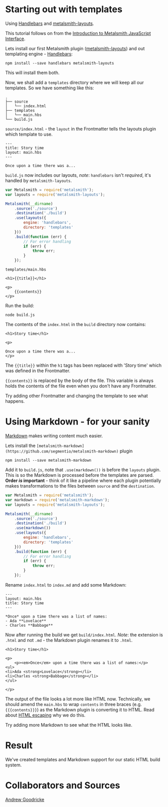 # Starting out with templates

Using [Handlebars](http://handlebarsjs.com/) and [metalsmith-layouts](https://github.com/superwolff/metalsmith-layouts).

This tutorial follows on from the [Introduction to Metalsmith JavaScript Interface](./introduction.md).

Lets install our first Metalsmith plugin ([metalsmith-layouts](https://github.com/superwolff/metalsmith-layouts)) and out templating engine - [Handlebars](http://handlebarsjs.com/):
```
npm install --save handlebars metalsmith-layouts
```
This will install them both.

Now, we shall add a `templates` directory where we will keep all our templates. So we have something like this:
```
.
├── source
│   └── index.html
├── templates
│   └── main.hbs
└── build.js
```


`source/index.html` - the `layout` in the Frontmatter tells the layouts plugin which template to use.
```
---
title: Story time
layout: main.hbs
---

Once upon a time there was a...
```


`build.js` now includes our layouts, _note_: `handlebars` isn't _required_, it's handled by `metalsmith-layouts`.
```js
var Metalsmith = require('metalsmith');
var layouts = require('metalsmith-layouts');

Metalsmith(__dirname)
    .source('./source')
    .destination('./build')
    .use(layouts({
        engine: 'handlebars',
        directory: 'templates'
    }))
    .build(function (err) {
        // For error handling
        if (err) {
            throw err;
        }
    });
```


`templates/main.hbs`
```
<h1>{{title}}</h1>

<p>
    {{contents}}
</p>
```


Run the build:

```node build.js```

The contents of the `index.html` in the `build` directory now contains:
```
<h1>Story time</h1>

<p>
    
Once upon a time there was a...
</p>
```

The `{{title}}` within the `h1` tags has been replaced with 'Story time' which was defined in the Frontmatter.

`{{contents}}` is replaced by the body of the file. This variable is always holds the contents of the file even when you don't have any Frontmatter.

Try adding other Frontmatter and changing the template to see what happens.

# Using Markdown - for your sanity

[Markdown](https://en.wikipedia.org/wiki/Markdown) makes writing content much easier.

Lets install the `[metalsmith-markdown](https://github.com/segmentio/metalsmith-markdown)` plugin

```npm install --save metalsmith-markdown```

Add it to `build.js`, note that `.use(markdown())` is before the `layouts` plugin. This is so the Markdown is processed before the templates are parsed. **Order *is* important** - think of it like a pipeline where each plugin potentially makes transformations to the files between `source` and the `destination`.
```js
var Metalsmith = require('metalsmith');
var markdown = require('metalsmith-markdown');
var layouts = require('metalsmith-layouts');

Metalsmith(__dirname)
    .source('./source')
    .destination('./build')
    .use(markdown())
    .use(layouts({
        engine: 'handlebars',
        directory: 'templates'
    }))
    .build(function (err) {
        // For error handling
        if (err) {
            throw err;
        }
    });
```


Rename `index.html` to `index.md` and add some Markdown:
```
---
layout: main.hbs
title: Story time
---

*Once* upon a time there was a list of names:
- Ada **Lovelace**
- Charles **Babbage**
```


Now after running the build we get `build/index.html`. *Note*: the extension is `.html` and not `.md` - the Markdown plugin renames it to `.html`.
```
<h1>Story time</h1>

<p>
    <p><em>Once</em> upon a time there was a list of names:</p>
<ul>
<li>Ada <strong>Lovelace</strong></li>
<li>Charles <strong>Babbage</strong></li>
</ul>

</p>
```

The output of the file looks a lot more like HTML now.  Technically, we should amend the `main.hbs` to wrap `contents` in three braces (e.g. `{{{contents}}}`) as the Markdown plugin is converting it to HTML.  Read about [HTML escaping](http://handlebarsjs.com/#html-escaping) why we do this.

Try adding more Markdown to see what the HTML looks like.

# Result
We've created templates and Markdown support for our static HTML build system.

# Collaborators and Sources
[Andrew Goodricke](http://andrewgoodricke.com/)
